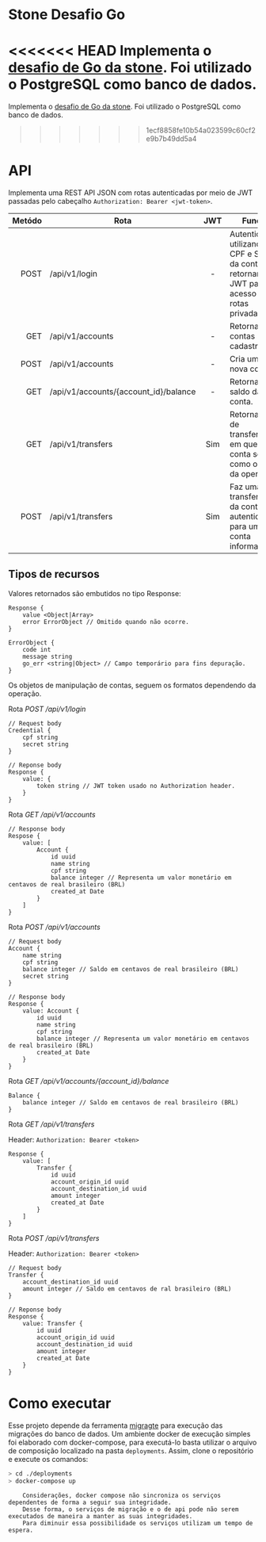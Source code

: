 # Stone Desafio Go

<<<<<<< HEAD
Implementa o [desafio de Go da stone](https://gist.github.com/guilhermebr/fb0d5896d76634703d385a4c68b730d8). Foi utilizado o PostgreSQL como banco de dados.
=======
Implementa o [desafio de Go da stone](https://github.com/stone-payments/stoneco-best-practices/blob/master/gitStyleGuide/README_pt.md). Foi utilizado o PostgreSQL como banco de dados.
>>>>>>> 1ecf8858fe10b54a023599c60cf2e9b7b49dd5a4


# API

Implementa uma REST API JSON com rotas autenticadas por meio de JWT passadas pelo cabeçalho `Authorization: Bearer <jwt-token>`.

Metódo | Rota | JWT | Função
--:|--|:--:|--
POST | /api/v1/login | - | Autentica utilizando CPF e Secret da conta, retornando JWT para acesso de rotas privadas.
GET  | /api/v1/accounts | - | Retorna todas contas cadastradas.
POST | /api/v1/accounts | - | Cria uma nova conta.
GET  | /api/v1/accounts/{account_id}/balance | - | Retorna o saldo da conta.
GET  | /api/v1/transfers | Sim | Retorna a lista de transferências em que a conta serviu como origem da operação.
POST | /api/v1/transfers | Sim | Faz uma transferência da conta autenticada para uma conta informada.


## Tipos de recursos

Valores retornados são embutidos no tipo Response:

```
Response {
    value <Object|Array>
    error ErrorObject // Omitido quando não ocorre.
}

ErrorObject {
    code int
    message string
    go_err <string|Object> // Campo temporário para fins depuração.
}
```

Os objetos de manipulação de contas, seguem os formatos dependendo da operação.

Rota *POST /api/v1/login*

```
// Request body
Credential {
    cpf string
    secret string
}

// Reponse body
Response {
    value: {
        token string // JWT token usado no Authorization header.
    }
}
```

Rota *GET /api/v1/accounts*

```
// Response body
Respose {
    value: [
        Account {
            id uuid
            name string
            cpf string
            balance integer // Representa um valor monetário em centavos de real brasileiro (BRL)
            created_at Date
        }
    ]  
}
```

Rota *POST /api/v1/accounts*
```
// Request body
Account {
    name string
    cpf string
    balance integer // Saldo em centavos de real brasileiro (BRL)
    secret string
}

// Response body
Response {
    value: Account {
        id uuid
        name string
        cpf string
        balance integer // Representa um valor monetário em centavos de real brasileiro (BRL)
        created_at Date
    }
}
```

Rota *GET /api/v1/accounts/{account_id}/balance*
```
Balance {
    balance integer // Saldo em centavos de real brasileiro (BRL)
}
```

Rota *GET /api/v1/transfers*

Header: `Authorization: Bearer <token>`

```
Response {
    value: [
        Transfer {
            id uuid
            account_origin_id uuid
            account_destination_id uuid
            amount integer
            created_at Date
        }
    ]
}
```

Rota *POST /api/v1/transfers*

Header: `Authorization: Bearer <token>`
```
// Request body
Transfer {
    account_destination_id uuid
    amount integer // Saldo em centavos de ral brasileiro (BRL)
}

// Reponse body
Response {
    value: Transfer {
        id uuid
        account_origin_id uuid
        account_destination_id uuid
        amount integer
        created_at Date
    }
}
```


# Como executar

Esse projeto depende da ferramenta [migragte](https://github.com/golang-migrate/migrate) para execução das migrações do banco de dados. Um ambiente docker de execução simples foi elaborado com docker-compose, para executá-lo basta utilizar o arquivo de composição localizado na pasta `deployments`. Assim, clone o repositório e execute os comandos:


```bash
> cd ./deployments
> docker-compose up
 ```

        Considerações, docker compose não sincroniza os serviços dependentes de forma a seguir sua integridade. 
        Desse forma, o serviços de migração e o de api pode não serem executados de maneira a manter as suas integridades.
        Para diminuir essa possibilidade os serviços utilizam um tempo de espera.